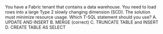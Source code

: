 You have a Fabric tenant that contains a data warehouse.
You need to load rows into a large Type 2 slowly changing dimension (SCD). The solution must minimize resource usage.
Which T-SQL statement should you use?
A. UPDATE AND INSERT
B. MERGE (correct)
C. TRUNCATE TABLE and INSERT
D. CREATE TABLE AS SELECT
